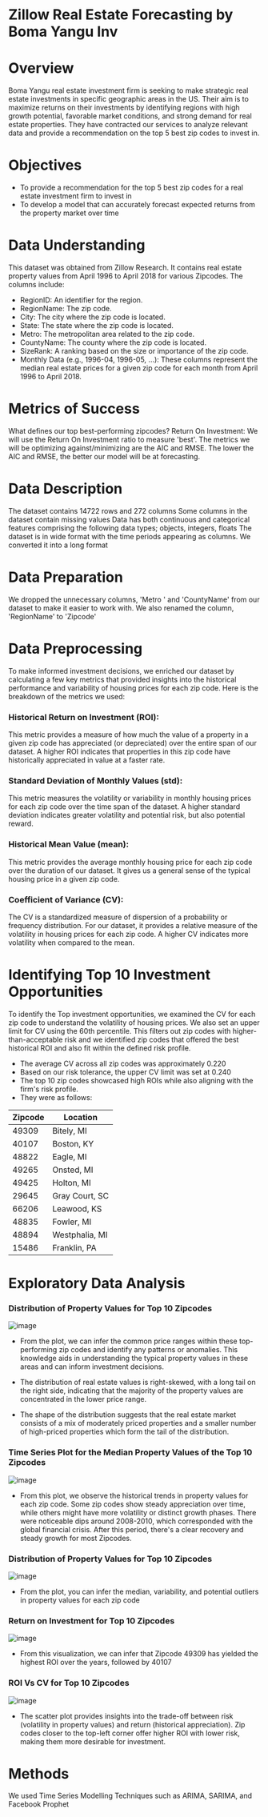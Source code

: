 # Zillow Real Estate Forecasting by Boma Yangu Inv
# Overview
Boma Yangu real estate investment firm is seeking to make strategic real estate investments in specific geographic areas in the US. Their aim is to maximize returns on their investments by identifying regions with high growth potential, favorable market conditions, and strong demand for real estate properties. They have contracted our services to analyze relevant data and provide a recommendation on the top 5 best zip codes to invest in.
# Objectives
* To provide a recommendation for the top 5 best zip codes for a real estate investment firm to invest in
* To develop a model that can accurately forecast expected returns from the property market over time
# Data Understanding
This dataset was obtained from Zillow Research. It contains real estate property values from April 1996 to April 2018 for various Zipcodes. The columns include:

* RegionID: An identifier for the region.
* RegionName: The zip code.
* City: The city where the zip code is located.
* State: The state where the zip code is located.
* Metro: The metropolitan area related to the zip code.
* CountyName: The county where the zip code is located.
* SizeRank: A ranking based on the size or importance of the zip code.
* Monthly Data (e.g., 1996-04, 1996-05, ...): These columns represent the median real estate prices for a given zip code for each month from April 1996 to April 2018.
# Metrics of Success
What defines our top best-performing zipcodes?
Return On Investment: We will use the Return On Investment ratio to measure 'best'.
The metrics we will be optimizing against/minimizing are the AIC and RMSE. The lower the AIC and RMSE, the better our model will be at forecasting.
# Data Description 
The dataset contains 14722 rows and 272 columns
Some columns in the dataset contain missing values
Data has both continuous and categorical features comprising the following data types; objects, integers, floats
The dataset is in wide format with the time periods appearing as columns. We converted it into a long format
# Data Preparation
We dropped the unnecessary columns, 'Metro ' and 'CountyName' from our dataset to make it easier to work with.
We also renamed the column, 'RegionName' to 'Zipcode' 
# Data Preprocessing 
To make informed investment decisions, we enriched our dataset by calculating a few key metrics that provided insights into the historical performance and variability of housing prices for each zip code. Here is the breakdown of the metrics we used:

### Historical Return on Investment (ROI):
This metric provides a measure of how much the value of a property in a given zip code has appreciated (or depreciated) over the entire span of our dataset. A higher ROI indicates that properties in this zip code have historically appreciated in value at a faster rate.
### Standard Deviation of Monthly Values (std):
This metric measures the volatility or variability in monthly housing prices for each zip code over the time span of the dataset. A higher standard deviation indicates greater volatility and potential risk, but also potential reward.
### Historical Mean Value (mean):
This metric provides the average monthly housing price for each zip code over the duration of our dataset. It gives us a general sense of the typical housing price in a given zip code.
### Coefficient of Variance (CV):
The CV is a standardized measure of dispersion of a probability or frequency distribution. For our dataset, it provides a relative measure of the volatility in housing prices for each zip code. A higher CV indicates more volatility when compared to the mean.
# Identifying Top 10 Investment Opportunities
To identify the Top investment opportunities, we examined the CV for each zip code to understand the volatility of housing prices.
We also set an upper limit for CV using the 60th percentile. This filters out zip codes with higher-than-acceptable risk and we identified zip codes that offered the best historical ROI and also fit within the defined risk profile.
* The average CV across all zip codes was approximately 0.220
* Based on our risk tolerance, the upper CV limit was set at 0.240
* The top 10 zip codes showcased high ROIs while also aligning with the firm's risk profile.
* They were as follows:

| Zipcode | Location |
|---|---|
| 49309 | Bitely, MI |
| 40107 | Boston, KY |
| 48822 | Eagle, MI |
| 49265 | Onsted, MI |
| 49425 | Holton, MI |
| 29645 | Gray Court, SC |
| 66206 | Leawood, KS |
| 48835 | Fowler, MI |
| 48894 | Westphalia, MI |
| 15486 | Franklin, PA |
# Exploratory Data Analysis
### Distribution of Property Values for Top 10 Zipcodes

![image](https://github.com/Kinya01/Zillow-Real---Estate-Forecasting/assets/128283613/5c3558e7-4a58-4e3d-bdce-1f898fb590f2)

* From the plot, we can infer the common price ranges within these top-performing zip codes and identify any patterns or anomalies. This knowledge aids in understanding the typical property values in these areas and can inform investment decisions.

* The distribution of real estate values is right-skewed, with a long tail on the right side, indicating that the majority of the property values are concentrated in the lower price range.

* The shape of the distribution suggests that the real estate market consists of a mix of moderately priced properties and a smaller number of high-priced properties which form the tail of the distribution.

### Time Series Plot for the Median Property Values of the Top 10 Zipcodes


![image](https://github.com/Kinya01/Zillow-Real---Estate-Forecasting/assets/128283613/1fd89e90-67ac-4d58-9a10-54589eb270e8)

* From this plot, we observe the historical trends in property values for each zip code. Some zip codes show steady appreciation over time, while others might have more volatility or distinct growth phases.
There were noticeable dips around 2008-2010, which corresponded with the global financial crisis. After this period, there's a clear recovery and steady growth for most Zipcodes.

### Distribution of Property Values for Top 10 Zipcodes

![image](https://github.com/Kinya01/Zillow-Real---Estate-Forecasting/assets/128283613/90fbae62-2d99-4f04-8928-ca1ed176937f)

* From the plot, you can infer the median, variability, and potential outliers in property values for each zip code

### Return on Investment for Top 10 Zipcodes

![image](https://github.com/Kinya01/Zillow-Real---Estate-Forecasting/assets/128283613/a851e7bc-90cb-4102-aa0c-d8739fa1e237)

* From this visualization, we can infer that Zipcode 49309 has yielded the highest ROI over the years, followed by 40107

### ROI Vs CV for Top 10 Zipcodes

![image](https://github.com/Kinya01/Zillow-Real---Estate-Forecasting/assets/128283613/25b96f9b-b3d2-489c-8fb5-7a304116286c)

* The scatter plot provides insights into the trade-off between risk (volatility in property values) and return (historical appreciation). Zip codes closer to the top-left corner offer higher ROI with lower risk, making them more desirable for investment.

# Methods
We used Time Series Modelling Techniques such as ARIMA, SARIMA, and Facebook Prophet




  


